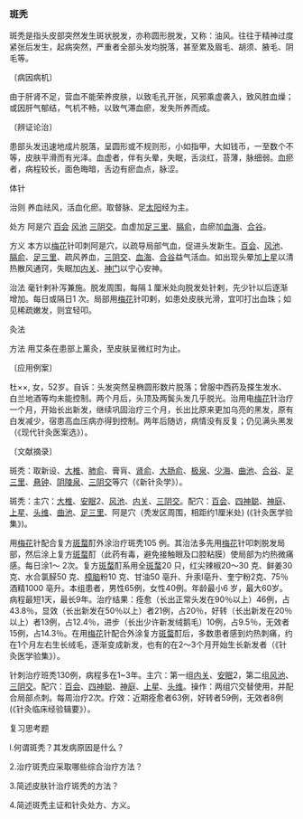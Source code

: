 ### 斑秃

斑秃是指头皮部突然发生斑状脱发，亦称圆形脱发，又称：油风。往往于精神过度紧张后发生，起病突然，严重者全部头发均脱落，甚至累及眉毛、胡须、腋毛、阴毛等。

〔病因病机〕

由于肝肾不足，营血不能荣养皮肤，以致毛孔开张，风邪乘虚袭入，致风胜血燥；或因肝气郁结，气机不畅，以致气滞血瘀，发失所养而成。

〔辨证论治〕

患部头发迅速地成片脱落，呈圆形或不规则形，小如指甲，大如钱币，一至数个不等，皮肤平滑而有光泽。血虚者，伴有头晕，失眠，舌淡红，苔薄，脉细弱。血瘀者，病程较长，面色晦暗，舌边有瘀血点，脉涩。

体针

治则  养血祛风，活血化瘀。取督脉、足[太阳](https://www.gmzyjc.com/read/zjs/zjs3.4-0.1.1.4.0.md)经为主。

处方  阿是穴  [百会](https://www.gmzyjc.com/read/zjs/zjs3.2.2-0.0.1.3.20.md)  [风池](https://www.gmzyjc.com/read/zjs/zjs3.1.9-12-0.0.3.3.20.md)  [三阴交](https://www.gmzyjc.com/read/zjs/zjs3.1.4-6-0.0.1.3.6.md)。血虚加[足三里](https://www.gmzyjc.com/read/zjs/zjs3.1.1-3-0.1.3.3.36.md)、[膈俞](https://www.gmzyjc.com/read/zjs/zjs3.1.7-8-0.0.1.3.17.md)，血瘀加[血海](https://www.gmzyjc.com/read/zjs/zjs3.1.4-6-0.0.1.3.10.md)、[合谷](https://www.gmzyjc.com/read/zjs/zjs3.1.1-3-0.1.2.3.4.md)。

方义  本方以[梅花](https://www.gmzyjc.com/read/bc/bc11-0.0.20.0.0.md)针叩刺阿是穴，以疏导局部气血，促进头发新生。[百会](https://www.gmzyjc.com/read/zjs/zjs3.2.2-0.0.1.3.20.md)、[风池](https://www.gmzyjc.com/read/zjs/zjs3.1.9-12-0.0.3.3.20.md)、[膈俞](https://www.gmzyjc.com/read/zjs/zjs3.1.7-8-0.0.1.3.17.md)、[足三里](https://www.gmzyjc.com/read/zjs/zjs3.1.1-3-0.1.3.3.36.md)、疏风养血，[三阴交](https://www.gmzyjc.com/read/zjs/zjs3.1.4-6-0.0.1.3.6.md)、[血海](https://www.gmzyjc.com/read/zjs/zjs3.1.4-6-0.0.1.3.10.md)、[合谷](https://www.gmzyjc.com/read/zjs/zjs3.1.1-3-0.1.2.3.4.md)益气活血。如出现头晕加[上星](https://www.gmzyjc.com/read/zjs/zjs3.2.2-0.0.1.3.23.md)以清热散风通窍，失眠加[内关](https://www.gmzyjc.com/read/zjs/zjs3.1.9-12-0.0.1.3.6.md)、[神门](https://www.gmzyjc.com/read/zjs/zjs3.1.4-6-0.0.2.3.7.md)以宁心安神。

治法  毫针剌补泻兼施。脱发周围，每隔１厘米处向脱发处针剌，先少针以后逐渐增加。每日或隔日1 次。局部用[梅花](https://www.gmzyjc.com/read/bc/bc11-0.0.20.0.0.md)针叩剌，如患处皮肤光滑，宜叩打出血珠；如见稀疏嫩发，则宜轻叩。

灸法

方法  用艾条在患部上薰灸，至皮肤呈微红时为止。

〔应用例案〕

杜××, 女，52岁。自诉：头发突然呈椭圆形数片脱落；曾服中西药及搽生发水、白兰地酒等均未能控制。两个月后，头顶及两鬓头发几乎脱光。治用电[梅花](https://www.gmzyjc.com/read/bc/bc11-0.0.20.0.0.md)针治疗一个月，开始长出新发，继续巩固治疗三个月，长出比原来更加乌亮的黑发，原有白发减少，宿患高血压病亦得到控制。两年后随访，病情没有反复；仍见满头黑发（《现代针灸医案选》）。

〔文献摘录〕

斑秃：取新设、[大椎](https://www.gmzyjc.com/read/zjs/zjs3.2.2-0.0.1.3.14.md)、[肺俞](https://www.gmzyjc.com/read/zjs/zjs3.1.7-8-0.0.1.3.13.md)、膏肓、[肾俞](https://www.gmzyjc.com/read/zjs/zjs3.1.7-8-0.0.1.3.23.md)、[大肠俞](https://www.gmzyjc.com/read/zjs/zjs3.1.7-8-0.0.1.3.25.md)、[极泉](https://www.gmzyjc.com/read/zjs/zjs3.1.4-6-0.0.2.3.1.md)、[少海](https://www.gmzyjc.com/read/zjs/zjs3.1.4-6-0.0.2.3.3.md)、[曲池](https://www.gmzyjc.com/read/zjs/zjs3.1.1-3-0.1.2.3.11.md)、[合谷](https://www.gmzyjc.com/read/zjs/zjs3.1.1-3-0.1.2.3.4.md)、[足三里](https://www.gmzyjc.com/read/zjs/zjs3.1.1-3-0.1.3.3.36.md)、[悬钟](https://www.gmzyjc.com/read/zjs/zjs3.1.9-12-0.0.3.3.39.md)、[阴陵泉](https://www.gmzyjc.com/read/zjs/zjs3.1.4-6-0.0.1.3.9.md)、[三阴交](https://www.gmzyjc.com/read/zjs/zjs3.1.4-6-0.0.1.3.6.md)等穴（《新针灸学》）。

斑秃：主穴：[大椎](https://www.gmzyjc.com/read/zjs/zjs3.2.2-0.0.1.3.14.md)、[安眠](https://www.gmzyjc.com/read/zjs/zjs3.4-0.1.1.11.0.md)2、[风池](https://www.gmzyjc.com/read/zjs/zjs3.1.9-12-0.0.3.3.20.md)、[内关](https://www.gmzyjc.com/read/zjs/zjs3.1.9-12-0.0.1.3.6.md)、[三阴交](https://www.gmzyjc.com/read/zjs/zjs3.1.4-6-0.0.1.3.6.md)。配穴：[百会](https://www.gmzyjc.com/read/zjs/zjs3.2.2-0.0.1.3.20.md)、[四神聪](https://www.gmzyjc.com/read/zjs/zjs3.4-0.1.1.1.0.md)、[神庭](https://www.gmzyjc.com/read/zjs/zjs3.2.2-0.0.1.3.24.md)、[上星](https://www.gmzyjc.com/read/zjs/zjs3.2.2-0.0.1.3.23.md)、[头维](https://www.gmzyjc.com/read/zjs/zjs3.1.1-3-0.1.3.3.8.md)、[曲池](https://www.gmzyjc.com/read/zjs/zjs3.1.1-3-0.1.2.3.11.md)、[足三里](https://www.gmzyjc.com/read/zjs/zjs3.1.1-3-0.1.3.3.36.md)、阿是穴（秃发区周围，相距约1厘米处) (《针灸医学验集》)。

用[梅花](https://www.gmzyjc.com/read/bc/bc11-0.0.20.0.0.md)针配合复方[斑蝥](https://www.gmzyjc.com/read/bc/bc20-0.12.0.0.0.md)酊外涂治疗斑秃105 例。其治法多先用[梅花](https://www.gmzyjc.com/read/bc/bc11-0.0.20.0.0.md)针叩刺脱发局部，然后涂上复方[斑蝥](https://www.gmzyjc.com/read/bc/bc20-0.12.0.0.0.md)酊（此药有毒，避免接触眼及口腔粘膜）使局部为灼热微痛感。每日涂1～ 2次。复方[斑蝥](https://www.gmzyjc.com/read/bc/bc20-0.12.0.0.0.md)酊系用全[斑蝥](https://www.gmzyjc.com/read/bc/bc20-0.12.0.0.0.md)20 只，红尖辣椒20～30 克、鲜姜30 克、水合氯醛50 克、[樟脑](https://www.gmzyjc.com/read/bc/bc20-0.16.0.0.0.md)粉10 克、甘油50 亳升、升汞l亳升、奎宁粉2克、75％酒精1000 亳升。本组患者，男性65例，女性40例。年龄最小6 岁，最大60岁。病程最短1天，最长9年。治疗结果：痊愈（长出正常头发在90％以上）46例，占43.8％，显效（长出新发在50％以上）者21例，占20％，好转（长出新发在20％以上）者13例，占12.4％，进步（长出少许新发绒鹅毛）10例，占9.5％，无效者15例，占14.3％。在用[梅花](https://www.gmzyjc.com/read/bc/bc11-0.0.20.0.0.md)针配合外涂复方[斑蝥](https://www.gmzyjc.com/read/bc/bc20-0.12.0.0.0.md)酊后，多数患者感到灼热刺痛，约在1个月左右生长绒毛，逐渐变成新发，也有的在2～3个月开始生长新发者（《针灸医学验集》）。

针刺治疗班秃130例，病程多在1~3年。主穴：第一组[内关](https://www.gmzyjc.com/read/zjs/zjs3.1.9-12-0.0.1.3.6.md)、[安眠](https://www.gmzyjc.com/read/zjs/zjs3.4-0.1.1.11.0.md)2，第二组[风池](https://www.gmzyjc.com/read/zjs/zjs3.1.9-12-0.0.3.3.20.md)、[三阴交](https://www.gmzyjc.com/read/zjs/zjs3.1.4-6-0.0.1.3.6.md)。配穴：[百会](https://www.gmzyjc.com/read/zjs/zjs3.2.2-0.0.1.3.20.md)、[四神聪](https://www.gmzyjc.com/read/zjs/zjs3.4-0.1.1.1.0.md)、[神庭](https://www.gmzyjc.com/read/zjs/zjs3.2.2-0.0.1.3.24.md)、[上星](https://www.gmzyjc.com/read/zjs/zjs3.2.2-0.0.1.3.23.md)、[头维](https://www.gmzyjc.com/read/zjs/zjs3.1.1-3-0.1.3.3.8.md)。操作：两组穴交替使用，并配合局部点刺。每周治疗2次。疗效：近期痊愈者63例，好转者59例，无效者8例(《针灸临床经验辑要》）。

复习思考题

l.何谓斑秃？其发病原因是什么？

2.治疗斑秃应采取哪些综合治疗方法？

3.简述皮肤针治疗斑秃的方法？

4.简述斑秃主证和针灸处方、方义。
